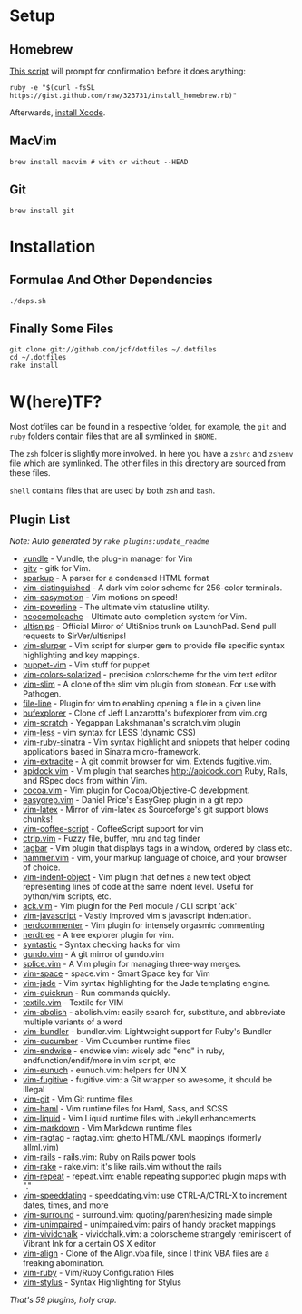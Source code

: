 # Setup

## Homebrew

[This script][gist] will prompt for confirmation before it does anything:

    ruby -e "$(curl -fsSL https://gist.github.com/raw/323731/install_homebrew.rb)"

Afterwards, [install Xcode][xcode].

## MacVim

    brew install macvim # with or without --HEAD

## Git

    brew install git

# Installation

## Formulae And Other Dependencies

    ./deps.sh

## Finally Some Files

    git clone git://github.com/jcf/dotfiles ~/.dotfiles
    cd ~/.dotfiles
    rake install

# W(here)TF?

Most dotfiles can be found in a respective folder, for example, the `git`
and `ruby` folders contain files that are all symlinked in `$HOME`.

The `zsh` folder is slightly more involved. In here you have a `zshrc`
and `zshenv` file which are symlinked. The other files in this directory
are sourced from these files.

`shell` contains files that are used by both `zsh` and `bash`.

[gist]:http://gist.github.com/323731
[xcode]:http://developer.apple.com/technologies/xcode.html

## Plugin List

_Note: Auto generated by `rake plugins:update_readme`_


 * [vundle](https://github.com/gmarik/vundle) - Vundle, the plug-in manager for Vim
 * [gitv](https://github.com/gregsexton/gitv) - gitk for Vim.
 * [sparkup](https://github.com/Lokaltog/sparkup) - A parser for a condensed HTML format
 * [vim-distinguished](https://github.com/Lokaltog/vim-distinguished) - A dark vim color scheme for 256-color terminals.
 * [vim-easymotion](https://github.com/Lokaltog/vim-easymotion) - Vim motions on speed!
 * [vim-powerline](https://github.com/Lokaltog/vim-powerline) - The ultimate vim statusline utility.
 * [neocomplcache](https://github.com/Shougo/neocomplcache) - Ultimate auto-completion system for Vim.
 * [ultisnips](https://github.com/SirVer/ultisnips) - Official Mirror of UltiSnips trunk on LaunchPad. Send pull requests to SirVer/ultisnips!
 * [vim-slurper](https://github.com/adamlowe/vim-slurper) - Vim script for slurper gem to provide file specific syntax highlighting and key mappings.
 * [puppet-vim](https://github.com/ajf/puppet-vim) - Vim stuff for puppet
 * [vim-colors-solarized](https://github.com/altercation/vim-colors-solarized) - precision colorscheme for the vim text editor
 * [vim-slim](https://github.com/bbommarito/vim-slim) - A clone of the slim vim plugin from stonean. For use with Pathogen.
 * [file-line](https://github.com/bogado/file-line) - Plugin for vim to enabling opening a file in a given line
 * [bufexplorer](https://github.com/corntrace/bufexplorer) - Clone of Jeff Lanzarotta's bufexplorer from vim.org
 * [vim-scratch](https://github.com/duff/vim-scratch) - Yegappan Lakshmanan's scratch.vim plugin
 * [vim-less](https://github.com/groenewege/vim-less) - vim syntax for LESS (dynamic CSS)
 * [vim-ruby-sinatra](https://github.com/hallison/vim-ruby-sinatra) - Vim syntax highlight and snippets that helper coding applications based in Sinatra micro-framework.
 * [vim-extradite](https://github.com/int3/vim-extradite) - A git commit browser for vim. Extends fugitive.vim.
 * [apidock.vim](https://github.com/jcf/apidock.vim) - Vim plugin that searches http://apidock.com Ruby, Rails, and RSpec docs from within Vim.
 * [cocoa.vim](https://github.com/jcf/cocoa.vim) - Vim plugin for Cocoa/Objective-C development.
 * [easygrep.vim](https://github.com/jcf/easygrep.vim) - Daniel Price's EasyGrep plugin in a git repo
 * [vim-latex](https://github.com/jcf/vim-latex) - Mirror of vim-latex as Sourceforge's git support blows chunks!
 * [vim-coffee-script](https://github.com/kchmck/vim-coffee-script) - CoffeeScript support for vim
 * [ctrlp.vim](https://github.com/kien/ctrlp.vim) - Fuzzy file, buffer, mru and tag finder
 * [tagbar](https://github.com/majutsushi/tagbar) - Vim plugin that displays tags in a window, ordered by class etc.
 * [hammer.vim](https://github.com/matthias-guenther/hammer.vim) - vim,  your markup language of choice, and your browser of choice.
 * [vim-indent-object](https://github.com/michaeljsmith/vim-indent-object) - Vim plugin that defines a new text object representing lines of code at the same indent level. Useful for python/vim scripts, etc.
 * [ack.vim](https://github.com/mileszs/ack.vim) - Vim plugin for the Perl module / CLI script 'ack'
 * [vim-javascript](https://github.com/pangloss/vim-javascript) - Vastly improved vim's javascript indentation.
 * [nerdcommenter](https://github.com/scrooloose/nerdcommenter) - Vim plugin for intensely orgasmic commenting
 * [nerdtree](https://github.com/scrooloose/nerdtree) - A tree explorer plugin for vim.
 * [syntastic](https://github.com/scrooloose/syntastic) - Syntax checking hacks for vim
 * [gundo.vim](https://github.com/sjl/gundo.vim) - A git mirror of gundo.vim
 * [splice.vim](https://github.com/sjl/splice.vim) - A Vim plugin for managing three-way merges.
 * [vim-space](https://github.com/spiiph/vim-space) - space.vim - Smart Space key for Vim
 * [vim-jade](https://github.com/statianzo/vim-jade) - Vim syntax highlighting for the Jade templating engine.
 * [vim-quickrun](https://github.com/thinca/vim-quickrun) - Run commands quickly.
 * [textile.vim](https://github.com/timcharper/textile.vim) - Textile for VIM
 * [vim-abolish](https://github.com/tpope/vim-abolish) - abolish.vim: easily search for, substitute, and abbreviate multiple variants of a word
 * [vim-bundler](https://github.com/tpope/vim-bundler) - bundler.vim: Lightweight support for Ruby's Bundler
 * [vim-cucumber](https://github.com/tpope/vim-cucumber) - Vim Cucumber runtime files
 * [vim-endwise](https://github.com/tpope/vim-endwise) - endwise.vim: wisely add "end" in ruby, endfunction/endif/more in vim script, etc
 * [vim-eunuch](https://github.com/tpope/vim-eunuch) - eunuch.vim: helpers for UNIX
 * [vim-fugitive](https://github.com/tpope/vim-fugitive) - fugitive.vim: a Git wrapper so awesome, it should be illegal
 * [vim-git](https://github.com/tpope/vim-git) - Vim Git runtime files
 * [vim-haml](https://github.com/tpope/vim-haml) - Vim runtime files for Haml, Sass, and SCSS
 * [vim-liquid](https://github.com/tpope/vim-liquid) - Vim Liquid runtime files with Jekyll enhancements
 * [vim-markdown](https://github.com/tpope/vim-markdown) - Vim Markdown runtime files
 * [vim-ragtag](https://github.com/tpope/vim-ragtag) - ragtag.vim: ghetto HTML/XML mappings (formerly allml.vim)
 * [vim-rails](https://github.com/tpope/vim-rails) - rails.vim: Ruby on Rails power tools
 * [vim-rake](https://github.com/tpope/vim-rake) - rake.vim: it's like rails.vim without the rails
 * [vim-repeat](https://github.com/tpope/vim-repeat) - repeat.vim: enable repeating supported plugin maps with "."
 * [vim-speeddating](https://github.com/tpope/vim-speeddating) - speeddating.vim: use CTRL-A/CTRL-X to increment dates, times, and more
 * [vim-surround](https://github.com/tpope/vim-surround) - surround.vim: quoting/parenthesizing made simple
 * [vim-unimpaired](https://github.com/tpope/vim-unimpaired) - unimpaired.vim: pairs of handy bracket mappings
 * [vim-vividchalk](https://github.com/tpope/vim-vividchalk) - vividchalk.vim: a colorscheme strangely reminiscent of Vibrant Ink for a certain OS X editor
 * [vim-align](https://github.com/tsaleh/vim-align) - Clone of the Align.vba file, since I think VBA files are a freaking abomination.
 * [vim-ruby](https://github.com/vim-ruby/vim-ruby) - Vim/Ruby Configuration Files
 * [vim-stylus](https://github.com/wavded/vim-stylus) - Syntax Highlighting for Stylus

_That's 59 plugins, holy crap._